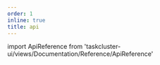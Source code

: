 ```yaml
---
order: 1
inline: true
title: api
---
```


import ApiReference from 'taskcluster-ui/views/Documentation/Reference/ApiReference'

<ApiReference serviceName="secrets" apiVersion="v1" />
